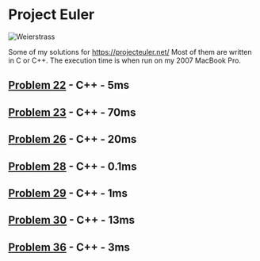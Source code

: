 # Project Euler

![Weierstrass](https://projecteuler.net/profile/weierstrass.png)

Some of my solutions for https://projecteuler.net/ Most of them are written in C or C++. The execution time is when run on my 2007 MacBook Pro.

## [Problem 22](22/) - C++ - 5ms

## [Problem 23](23/) - C++ - 70ms

## [Problem 26](26/) - C++ - 20ms

## [Problem 28](28/) - C++ - 0.1ms

## [Problem 29](29/) - C++ - 1ms

## [Problem 30](30/) - C++ - 13ms

## [Problem 36](36/) - C++ - 3ms
